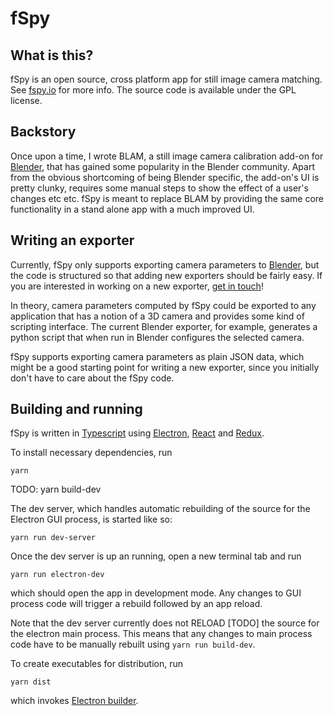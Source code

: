 # fSpy

## What is this?

fSpy is an open source, cross platform app for still image camera matching. See [fspy.io](https://fspy.io) for more info. The source code is available under the GPL license.

## Backstory

Once upon a time, I wrote BLAM, a still image camera calibration add-on for [Blender](https://blender.org), that has gained some popularity in the Blender community. Apart from the obvious shortcoming of being Blender specific, the add-on's UI is pretty clunky, requires some manual steps to show the effect of a user's changes etc etc. fSpy is meant to replace BLAM by providing the same core functionality in a stand alone app with a much improved UI.

## Writing an exporter

Currently, fSpy only supports exporting camera parameters to [Blender](https://blender.org), but the code is structured so that adding new exporters should be fairly easy. If you are interested in working on a new exporter, [get in touch](https://github.com/stuffmatic/fSpy/issues)!

In theory, camera parameters computed by fSpy could be exported to any application that has a notion of a 3D camera and provides some kind of scripting interface. The current Blender exporter, for example, generates a python script that when run in Blender configures the selected camera.

fSpy supports exporting camera parameters as plain JSON data, which might be a good starting point for writing a new exporter, since you initially don't have to care about the fSpy code.

## Building and running

fSpy is written in [Typescript](https://www.typescriptlang.org) using [Electron](https://electronjs.org), [React](https://reactjs.org) and [Redux](https://redux.js.org).

To install necessary dependencies, run

```
yarn
```

TODO: yarn build-dev

The dev server, which handles automatic rebuilding of the source for the Electron GUI process, is started like so:

```
yarn run dev-server
```

Once the dev server is up an running, open a new terminal tab and run

```
yarn run electron-dev
```

which should open the app in development mode. Any changes to GUI process code will trigger a rebuild followed by an app reload.

Note that the dev server currently does not RELOAD [TODO] the source for the electron main process. This means that any changes to main process code have to be manually rebuilt using `yarn run build-dev`.

To create executables for distribution, run

```
yarn dist
```

which invokes [Electron builder](https://github.com/electron-userland/electron-builder).